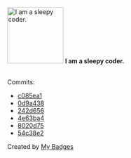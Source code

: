 <img src="https://my-badges.github.io/my-badges/sleepy-coder.png" alt="I am a sleepy coder." title="I am a sleepy coder." width="128">
<strong>I am a sleepy coder.</strong>
<br><br>

Commits:

- <a href="https://github.com/lavitalite/promiseA-/commit/c085ea1fb9c6f7de29e82ae5f63aad83872bf192">c085ea1</a>
- <a href="https://github.com/lavitalite/survey-master/commit/0d9a438e35808cba33918ff7d3701a6bd54d679c">0d9a438</a>
- <a href="https://github.com/lavitalite/survey-master/commit/242d6568c232589f47172312049e1d0a47ba993b">242d656</a>
- <a href="https://github.com/lavitalite/survey-master/commit/4e63ba4e4096cca3aa6db822761ec008101276c4">4e63ba4</a>
- <a href="https://github.com/lavitalite/survey-master/commit/8020d758ae239b4742847cb44c4635a6d2b738cb">8020d75</a>
- <a href="https://github.com/lavitalite/survey-master/commit/54c38e2b444f71e49ebcf192fc5de1ee63a007dd">54c38e2</a>


Created by <a href="https://github.com/my-badges/my-badges">My Badges</a>